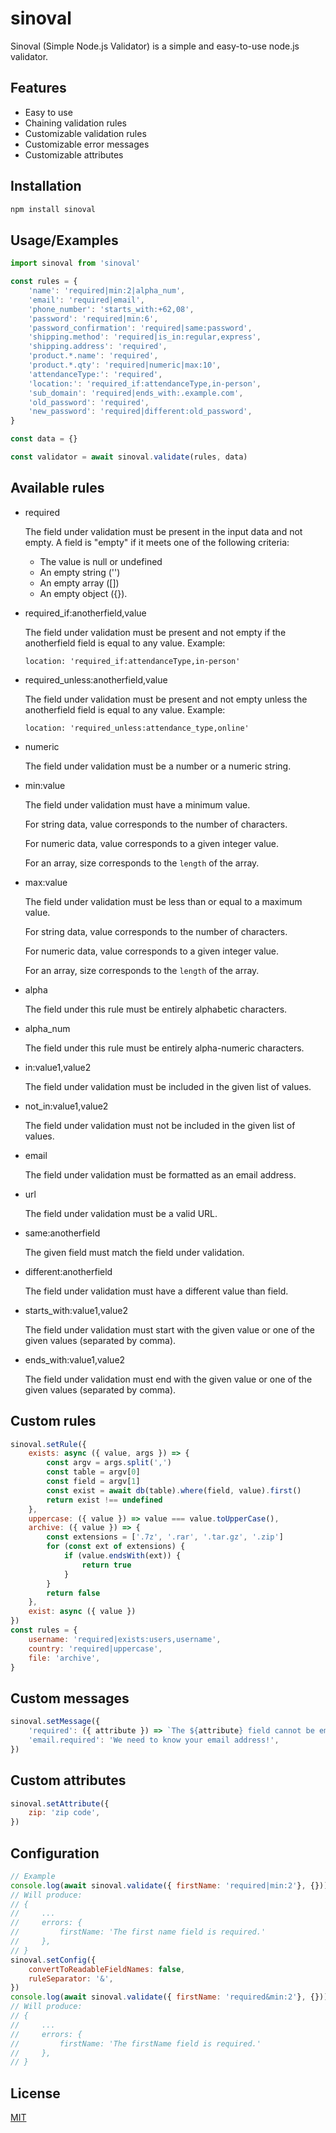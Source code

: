 # sinoval
Sinoval (Simple Node.js Validator) is a simple and easy-to-use node.js validator.
## Features
- Easy to use
- Chaining validation rules
- Customizable validation rules
- Customizable error messages
- Customizable attributes
## Installation
```bash
npm install sinoval
```
## Usage/Examples
```javascript
import sinoval from 'sinoval'

const rules = {
    'name': 'required|min:2|alpha_num',
    'email': 'required|email',
    'phone_number': 'starts_with:+62,08',
    'password': 'required|min:6',
    'password_confirmation': 'required|same:password',
    'shipping.method': 'required|is_in:regular,express',
    'shipping.address': 'required',
    'product.*.name': 'required',
    'product.*.qty': 'required|numeric|max:10',
    'attendanceType:': 'required',
    'location:': 'required_if:attendanceType,in-person',
    'sub_domain': 'required|ends_with:.example.com',
    'old_password': 'required',
    'new_password': 'required|different:old_password',
}

const data = {}

const validator = await sinoval.validate(rules, data)
```
## Available rules
 - required

    The field under validation must be present in the input data and not empty. A field is "empty" if it meets one of the following criteria:
    - The value is null or undefined
    - An empty string ('')
    - An empty array ([])
    - An empty object ({}).

 - required_if:anotherfield,value

    The field under validation must be present and not empty if the anotherfield field is equal to any value. Example:

    `location: 'required_if:attendanceType,in-person'`

 - required_unless:anotherfield,value

    The field under validation must be present and not empty unless the anotherfield field is equal to any value. Example:

    `location: 'required_unless:attendance_type,online'`

 - numeric

    The field under validation must be a number or a numeric string.

 - min:value

    The field under validation must have a minimum value.

    For string data, value corresponds to the number of characters.

    For numeric data, value corresponds to a given integer value.

    For an array, size corresponds to the `length` of the array.

 - max:value

    The field under validation must be less than or equal to a maximum value.

    For string data, value corresponds to the number of characters.

    For numeric data, value corresponds to a given integer value.

    For an array, size corresponds to the `length` of the array.

 - alpha

    The field under this rule must be entirely alphabetic characters.

 - alpha_num

    The field under this rule must be entirely alpha-numeric characters.

 - in:value1,value2

    The field under validation must be included in the given list of values.

 - not_in:value1,value2

    The field under validation must not be included in the given list of values.

 - email

    The field under validation must be formatted as an email address.

 - url

    The field under validation must be a valid URL.

 - same:anotherfield

    The given field must match the field under validation.

 - different:anotherfield

    The field under validation must have a different value than field.

 - starts_with:value1,value2

    The field under validation must start with the given value or one of the given values (separated by comma).

 - ends_with:value1,value2

    The field under validation must end with the given value or one of the given values (separated by comma).

## Custom rules
```javascript
sinoval.setRule({
    exists: async ({ value, args }) => {
        const argv = args.split(',')
        const table = argv[0]
        const field = argv[1]
        const exist = await db(table).where(field, value).first()
        return exist !== undefined
    },
    uppercase: ({ value }) => value === value.toUpperCase(),
    archive: ({ value }) => {
        const extensions = ['.7z', '.rar', '.tar.gz', '.zip']
        for (const ext of extensions) {
            if (value.endsWith(ext)) {
                return true
            }
        }
        return false
    },
    exist: async ({ value })
})
const rules = {
    username: 'required|exists:users,username',
    country: 'required|uppercase',
    file: 'archive',
}
```
## Custom messages
```javascript
sinoval.setMessage({
    'required': ({ attribute }) => `The ${attribute} field cannot be empty.`,
    'email.required': 'We need to know your email address!',
})
```
## Custom attributes
```javascript
sinoval.setAttribute({
    zip: 'zip code',
})
```
## Configuration
```javascript
// Example
console.log(await sinoval.validate({ firstName: 'required|min:2'}, {}))
// Will produce:
// {
//     ...
//     errors: {
//         firstName: 'The first name field is required.'
//     },
// }
sinoval.setConfig({
    convertToReadableFieldNames: false,
    ruleSeparator: '&',
})
console.log(await sinoval.validate({ firstName: 'required&min:2'}, {}))
// Will produce:
// {
//     ...
//     errors: {
//         firstName: 'The firstName field is required.'
//     },
// }
```
## License
[MIT](https://github.com/erwinstone/sinoval/blob/main/LICENSE)

